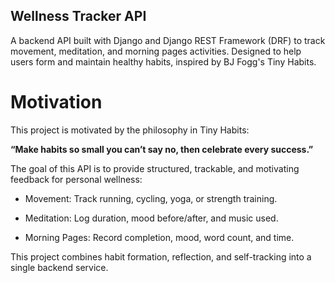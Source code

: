 ## Wellness Tracker API
A backend API built with Django and Django REST Framework (DRF) to track movement, meditation, and morning pages activities. Designed to help users form and maintain healthy habits, inspired by BJ Fogg's Tiny Habits.

# Motivation

This project is motivated by the philosophy in Tiny Habits:

**“Make habits so small you can’t say no, then celebrate every success.”**

The goal of this API is to provide structured, trackable, and motivating feedback for personal wellness:

- Movement: Track running, cycling, yoga, or strength training.

- Meditation: Log duration, mood before/after, and music used.

- Morning Pages: Record completion, mood, word count, and time.

This project combines habit formation, reflection, and self-tracking into a single backend service.
